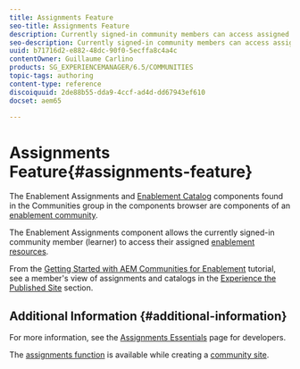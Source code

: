```yaml
---
title: Assignments Feature
seo-title: Assignments Feature
description: Currently signed-in community members can access assigned enablement resources
seo-description: Currently signed-in community members can access assigned enablement resources
uuid: b71716d2-e882-48dc-90f0-5ecffa8c4a4c
contentOwner: Guillaume Carlino
products: SG_EXPERIENCEMANAGER/6.5/COMMUNITIES
topic-tags: authoring
content-type: reference
discoiquuid: 2de88b55-dda9-4ccf-ad4d-dd67943ef610
docset: aem65

---
```


# Assignments Feature{#assignments-feature}

The Enablement Assignments and [Enablement Catalog](/help/communities/catalog.md) components found in the Communities group in the components browser are components of an [enablement community](/help/communities/overview.md#enablement-community).

The Enablement Assignments component allows the currently signed-in community member (learner) to access their assigned [enablement resources](/help/communities/resources.md).

From the [Getting Started with AEM Communities for Enablement](/help/communities/getting-started-enablement.md) tutorial, see a member's view of assignments and catalogs in the [Experience the Published Site](/help/communities/enablement-published-site.md) section.

## Additional Information {#additional-information}

For more information, see the [Assignments Essentials](/help/communities/essentials-assignments.md) page for developers.

The [assignments function](/help/communities/functions.md#assignments-function) is available while creating a [community site](/help/communities/sites-console.md).
